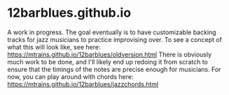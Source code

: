 # 12barblues.github.io
A work in progress. The goal eventually is to have customizable backing tracks for jazz musicians to practice improvising over. 
To see a concept of what this will look like, see here: https://mtrains.github.io/12barblues/oldversion.html There is obviously much work to be done, and I'll likely end up redoing it from scratch to ensure that the timings of the notes are precise enough for musicians. 
For now, you can play around with chords here: https://mtrains.github.io/12barblues/jazzchords.html
